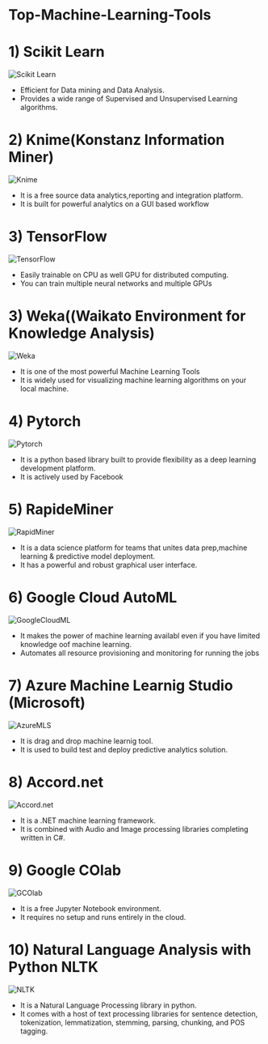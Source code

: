 # Top-Machine-Learning-Tools
# 1) Scikit Learn
![Scikit Learn](https://github.com/sweekrithishetty/Top-Machine-Learning-Tools/blob/main/scikit.png)      

- Efficient for Data mining and Data Analysis.  
- Provides a wide range of Supervised and Unsupervised Learning algorithms.

# 2) Knime(Konstanz Information Miner)
![Knime](https://github.com/sweekrithishetty/Top-Machine-Learning-Tools/blob/main/images.png)
- It is a free source data analytics,reporting and integration platform.
- It is built for powerful analytics on a GUI based workflow

# 3) TensorFlow

![TensorFlow](https://github.com/sweekrithishetty/Top-Machine-Learning-Tools/blob/main/download.png)
- Easily trainable on CPU as well GPU for distributed computing.
- You can train multiple neural networks and multiple GPUs

# 3) Weka((Waikato Environment for Knowledge Analysis)

![Weka](https://github.com/sweekrithishetty/Top-Machine-Learning-Tools/blob/main/download.jfif)
- It is one of the most powerful Machine Learning Tools
- It is widely used for visualizing machine learning algorithms on your local machine.

# 4) Pytorch

![Pytorch](https://github.com/sweekrithishetty/Top-Machine-Learning-Tools/blob/main/download%20(1).png)
- It is a python based library built to provide flexibility as a deep learning development platform.
- It is actively used by Facebook

# 5) RapideMiner

![RapidMiner](https://github.com/sweekrithishetty/Top-Machine-Learning-Tools/blob/main/download.png)
- It is a data science platform for teams that unites data prep,machine learning  & predictive model deployment.
- It has a powerful and robust graphical user interface.

# 6) Google Cloud AutoML

![GoogleCloudML](https://github.com/sweekrithishetty/Top-Machine-Learning-Tools/blob/main/download.png)
- It makes the power of machine learning availabl even if you have limited knowledge  oof machine learning.
- Automates all resource provisioning and monitoring for running the jobs

# 7) Azure Machine Learnig Studio (Microsoft)

![AzureMLS](https://github.com/sweekrithishetty/Top-Machine-Learning-Tools/blob/main/download.png)
- It is drag and drop machine learnig tool.
- It is used to build test and deploy predictive analytics solution.

# 8) Accord.net

![Accord.net](https://github.com/sweekrithishetty/Top-Machine-Learning-Tools/blob/main/download.png)
- It is a .NET machine learning framework.
- It is combined with Audio and Image processing libraries completing written in C#.

# 9) Google COlab

![GCOlab](https://github.com/sweekrithishetty/Top-Machine-Learning-Tools/blob/main/download.png)
- It is a free Jupyter Notebook environment.
- It requires no setup and runs entirely in the cloud.

# 10) Natural Language Analysis with Python NLTK

![NLTK](https://github.com/sweekrithishetty/Top-Machine-Learning-Tools/blob/main/download.png)
- It is a Natural Language Processing library in python.
- It comes with a host of text processing libraries for sentence detection, tokenization, lemmatization, stemming, parsing, chunking, and POS tagging. 


                                                                                                            
                                                                                      
